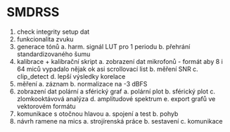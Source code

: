 # SMDRSS
1. check integrity setup dat
2. funkcionalita zvuku
3. generace tónů
    a. harm. signál LUT pro 1 periodu
    b. přehrání standardizovaného šumu
4. kalibrace + kalibrační skript
    a. zobrazení dat mikrofonů 
        - formát aby 8 i 64 miců vypadalo nějak ok asi scrollovací list
    b. měření SNR
    c. clip_detect
    d. lepší výsledky korelace
5. měření
    a. záznam
    b. normalizace na -3 dBFS
6. zobrazení dat polární a sférický graf
    a. polární plot
    b. sférický plot
    c. zlomkooktávová analýza
    d. amplitudové spektrum
    e. export grafů ve vektorovém formátu
7. komunikace s otočnou hlavou
    a. spojení a test
    b. pohyb
8. návrh ramene na mics
    a. strojírenská práce
    b. sestavení
    c. komunikace
